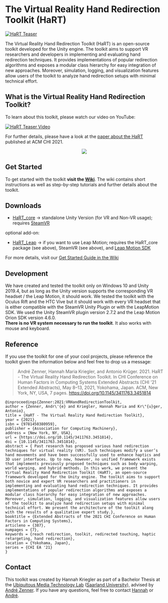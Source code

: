 # The Virtual Reality Hand Redirection Toolkit (HaRT)

[![HaRT Teaser](../../wiki/uploads/HaRT_teaser.png)](../../wiki)
  
The Virtual Reality Hand Redirection Toolkit (HaRT) is an open-source toolkit developed for the Unity engine. The toolkit aims
to support VR researchers and developers in implementing and evaluating hand redirection techniques. It provides implementations of popular redirection algorithms and exposes a modular class hierarchy for easy integration of new approaches. Moreover, simulation, logging, and visualization features allow users of the toolkit to analyze hand redirection setups with minimal technical effort.

## What is the Virtual Reality Hand Redirection Toolkit?

To learn about this toolkit, please watch our video on YouTube:


[![HaRT Teaser Video](../../wiki/uploads/ReadmeTeaserImg.png)](https://youtu.be/4Gz2Sh8eduk)


For further details, please have a look at the [paper about the HaRT](https://doi.org/10.1145/3411763.3451814) published at ACM CHI 2021.

<p align="center">
  <a href="https://doi.org/10.1145/3411763.3451814">
  <img src="../../wiki/uploads/paperTeaser.png">
  </a>
</p>

## Get Started
To get started with the toolkit **visit the [Wiki](../../wiki)**. The wiki contains short instructions as well as step-by-step tutorials and further details about the toolkit.

## Downloads
- [HaRT_core](Packages/HaRT_core.unitypackage) -> standalone Unity Version (for VR and Non-VR usage); requires [SteamVR](https://assetstore.unity.com/packages/tools/integration/steamvr-plugin-32647)

optional add-on:
- [HaRT_Leap](Packages/HaRT_leap.unitypackage) -> if you want to use Leap Motion; requires the HaRT_core package (see above), SteamVR (see above), and [Leap Motion SDK](https://developer.leapmotion.com/unity)

For more details, visit our [Get Started Guide in the Wiki](../../wiki/Get-Started)

## Development
We have created and tested the toolkit only on Windows 10 and Unity 2019.4, but as long as the Unity version supports the corresponding VR headset / the Leap Motion, it should work. We tested the toolkit with the Oculus Rift and the HTC Vive but it should work with every VR headset that is either compatible with the SteamVR Unity Plugin or with the LeapMotion SDK. We used the Unity SteamVR plugin version 2.7.2 and the Leap Motion Orion SDK version 4.6.0. <br>
**There is no VR system necessary to run the toolkit**. It also works with mouse and keyboard.

## Reference

If you use the toolkit for one of your cool projects, please reference the toolkit given the information below and feel free to drop us a message:

> André Zenner, Hannah Maria Kriegler, and Antonio Krüger. 2021. HaRT - The Virtual Reality Hand Redirection Toolkit.
> In CHI Conference on Human Factors in Computing Systems Extended Abstracts (CHI ’21 Extended Abstracts), May 8–13, 2021, Yokohama, Japan. 
> ACM, New York, NY, USA, 7 pages. https://doi.org/10.1145/3411763.3451814

``` 
@inproceedings{Zenner:2021:VRHandRedirectionToolkit,
author = {Zenner, Andr\'{e} and Kriegler, Hannah Maria and Kr\"{u}ger, Antonio},
title = {HaRT - The Virtual Reality Hand Redirection Toolkit},
year = {2021},
isbn = {9781450380959},
publisher = {Association for Computing Machinery},
address = {New York, NY, USA},
url = {https://doi.org/10.1145/3411763.3451814},
doi = {10.1145/3411763.3451814},
abstract = { Past research has proposed various hand redirection techniques for virtual reality (VR). Such techniques modify a user’s hand movements and have been successfully used to enhance haptics and 3D user interfaces. Up to now, however, no unified framework exists that implements previously proposed techniques such as body warping, world warping, and hybrid methods. In this work, we present the Virtual Reality Hand Redirection Toolkit (HaRT), an open-source framework developed for the Unity engine. The toolkit aims to support both novice and expert VR researchers and practitioners in implementing and evaluating hand redirection techniques. It provides implementations of popular redirection algorithms and exposes a modular class hierarchy for easy integration of new approaches. Moreover, simulation, logging, and visualization features allow users of the toolkit to analyze hand redirection setups with minimal technical effort. We present the architecture of the toolkit along with the results of a qualitative expert study.},
booktitle = {Extended Abstracts of the 2021 CHI Conference on Human Factors in Computing Systems},
articleno = {387},
numpages = {7},
keywords = {reach redirection, toolkit, redirected touching, haptic retargeting, hand redirection},
location = {Yokohama, Japan},
series = {CHI EA '21}
}
```

## Contact

This toolkit was created by Hannah Kriegler as part of a Bachelor Thesis at the [Ubiquitous Media Technology Lab](https://umtl.cs.uni-saarland.de/) ([Saarland University](https://www.uni-saarland.de/start.html)), advised by [André Zenner](https://umtl.cs.uni-saarland.de/people/andre-zenner.html).
If you have any questions, feel free to contact [Hannah](hannah.kriegler@dfki.de) or [André](andre.zenner@dfki.de).

